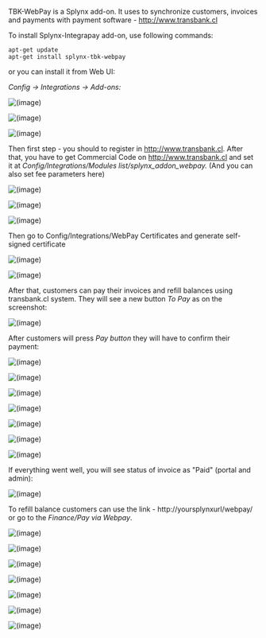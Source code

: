 TBK-WebPay is a Splynx add-on. It uses to synchronize customers, invoices and payments with payment software -  http://www.transbank.cl

To install Splynx-Integrapay add-on, use following commands:

```
apt-get update
apt-get install splynx-tbk-webpay
```
or you can install it from Web UI:

*Config → Integrations → Add-ons:*

![(image)](0.png)

![(image)](1.png)

![(image)](2.png)

Then first step - you should to register in http://www.transbank.cl. After that, you have to get Commercial Code on http://www.transbank.cl and set it at *Config/Integrations/Modules list/splynx_addon_webpay.* (And you can also set fee parameters here)

![(image)](3.png)

![(image)](4.png)

![(image)](5.png)

Then go to Config/Integrations/WebPay Certificates and generate self-signed certificate

![(image)](6.png)

![(image)](7.png)

After that, customers can pay their invoices and refill balances using transbank.cl system. They will see a new button _To Pay_ as on the screenshot:

![(image)](8.png)

After customers will press *Pay button* they will have to confirm their payment:

![(image)](9.png)

![(image)](10.png)

![(image)](11.png)

![(image)](12.png)

![(image)](13.png)

![(image)](14.png)

![(image)](15.png)

If everything went well, you will see status of invoice as "Paid" (portal and admin):

![(image)](16.png)

To refill balance customers can use the link - http://yoursplynxurl/webpay/ or go to the *Finance/Pay via Webpay*.

![(image)](17.png)

![(image)](18.png)

![(image)](19.png)

![(image)](20.png)

![(image)](21.png)

![(image)](22.png)

![(image)](23.png)
